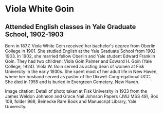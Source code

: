 # Viola White Goin
## Attended English classes in Yale Graduate School, 1902-1903
Born in 1877, Viola White Goin received her bachelor's degree from Oberlin College in 1901. She studied English at the Yale Graduate School from 1902-1903. In 1902, she married fellow Oberlin and Yale student Edward Franklin Goin. They had two children: Viola Goin Palmer and Edward H. Goin (Yale College, 1924). Viola W. Goin served as acting dean of women at Fisk University in the early 1930s. She spent most of her adult life in New Haven, where her husband served as pastor of the Dixwell Congregational UCC. She died in 1955 and is buried in Evergreen Cemetery, New Haven.

Image citation: Detail of photo taken at Fisk University in 1933 from the James Weldon Johnson and Grace Nail Johnson Papers (JWJ MSS 49), Box 109, folder 969, Beinecke Rare Book and Manuscript Library, Yale University.
